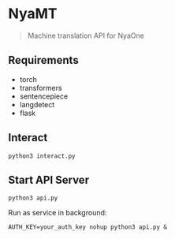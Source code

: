 # NyaMT

> Machine translation API for NyaOne

## Requirements
- torch
- transformers
- sentencepiece
- langdetect
- flask

## Interact

``` shell
python3 interact.py
```

## Start API Server

``` shell
python3 api.py
```

Run as service in background:

``` shell
AUTH_KEY=your_auth_key nohup python3 api.py & 
```
